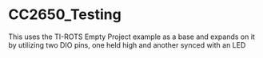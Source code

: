 # CC2650_Testing

This uses the TI-ROTS Empty Project example as a base and expands on it by utilizing two DIO pins, one held high and another synced with an LED
